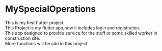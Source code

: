 # MySpecialOperations
This is my first flutter project.<br>
This Project is my flutter app,now it includes login and registration.<br>
This app designed to provide service for the stuff or some skilled worker in construction site.<br>
More functions will be add in this project.
